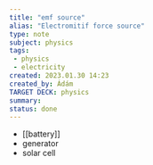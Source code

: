 ```yaml
---
title: "emf source"
alias: "Electromitif force source"
type: note
subject: physics
tags:
 - physics
 - electricity
created: 2023.01.30 14:23
created_by: Ádám
TARGET DECK: physics
summary: 
status: done
---
```

- [[battery]]
- generator
- solar cell